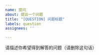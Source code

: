 ```yaml
---
name: 提问
about: 提出一个问题
title: "[QUESTION] 问题标题"
labels: question
assignees: ''

---
```


请描述你希望得到解答的问题（请删除这句话）
